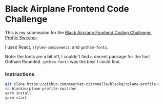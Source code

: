 # Black Airplane Frontend Code Challenge

This is my submission for the [Black Airplane Frontend Coding Challenge: Profile Switcher](https://www.figma.com/file/xMJ6OJgyOcefq7wwh8O1JX/Frontend-Coding-Challenges?node-id=1%3A138)

I used React, `styled-components`, and `gotham-fonts`.

Note: the fonts are a bit off, I couldn't find a decent package for the font Gotham Rounded. `gotham-fonts` was the best I could find.

### Instructions

```sh
git clone https://github.com/meerkat-citronella/blackairplane-profile-switcher
cd blackairplane-profile-switcher
yarn install
yarn start
```
